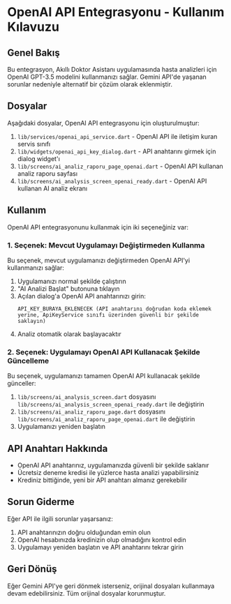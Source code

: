 # OpenAI API Entegrasyonu - Kullanım Kılavuzu

## Genel Bakış

Bu entegrasyon, Akıllı Doktor Asistanı uygulamasında hasta analizleri için OpenAI GPT-3.5 modelini kullanmanızı sağlar. Gemini API'de yaşanan sorunlar nedeniyle alternatif bir çözüm olarak eklenmiştir.

## Dosyalar

Aşağıdaki dosyalar, OpenAI API entegrasyonu için oluşturulmuştur:

1. `lib/services/openai_api_service.dart` - OpenAI API ile iletişim kuran servis sınıfı
2. `lib/widgets/openai_api_key_dialog.dart` - API anahtarını girmek için dialog widget'ı
3. `lib/screens/ai_analiz_raporu_page_openai.dart` - OpenAI API kullanan analiz raporu sayfası
4. `lib/screens/ai_analysis_screen_openai_ready.dart` - OpenAI API kullanan AI analiz ekranı

## Kullanım

OpenAI API entegrasyonunu kullanmak için iki seçeneğiniz var:

### 1. Seçenek: Mevcut Uygulamayı Değiştirmeden Kullanma

Bu seçenek, mevcut uygulamanızı değiştirmeden OpenAI API'yi kullanmanızı sağlar:

1. Uygulamanızı normal şekilde çalıştırın
2. "AI Analizi Başlat" butonuna tıklayın
3. Açılan dialog'a OpenAI API anahtarınızı girin:
   ```
   API_KEY_BURAYA_EKLENECEK (API anahtarını doğrudan koda eklemek yerine, ApiKeyService sınıfı üzerinden güvenli bir şekilde saklayın)
   ```
4. Analiz otomatik olarak başlayacaktır

### 2. Seçenek: Uygulamayı OpenAI API Kullanacak Şekilde Güncelleme

Bu seçenek, uygulamanızı tamamen OpenAI API kullanacak şekilde günceller:

1. `lib/screens/ai_analysis_screen.dart` dosyasını `lib/screens/ai_analysis_screen_openai_ready.dart` ile değiştirin
2. `lib/screens/ai_analiz_raporu_page.dart` dosyasını `lib/screens/ai_analiz_raporu_page_openai.dart` ile değiştirin
3. Uygulamanızı yeniden başlatın

## API Anahtarı Hakkında

- OpenAI API anahtarınız, uygulamanızda güvenli bir şekilde saklanır
- Ücretsiz deneme kredisi ile yüzlerce hasta analizi yapabilirsiniz
- Krediniz bittiğinde, yeni bir API anahtarı almanız gerekebilir

## Sorun Giderme

Eğer API ile ilgili sorunlar yaşarsanız:

1. API anahtarınızın doğru olduğundan emin olun
2. OpenAI hesabınızda kredinizin olup olmadığını kontrol edin
3. Uygulamayı yeniden başlatın ve API anahtarını tekrar girin

## Geri Dönüş

Eğer Gemini API'ye geri dönmek isterseniz, orijinal dosyaları kullanmaya devam edebilirsiniz. Tüm orijinal dosyalar korunmuştur.
